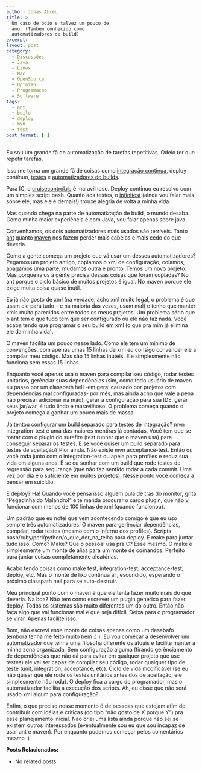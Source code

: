 ```yaml
---
author: Jonas Abreu
title: >
  Um caso de ódio e talvez um pouco de
  amor (Também conhecido como
  automatizadores de build)
excerpt:
layout: post
category:
  - Discussões
  - Java
  - Linux
  - Mac
  - OpenSource
  - Opiniao
  - Programacao
  - Software
tags:
  - ant
  - build
  - deploy
  - mvn
  - test
post_format: [ ]
---
```

Eu sou um grande fã de automatização de tarefas repetitivas. Odeio ter que repetir tarefas.

Isso me torna um grande fã de coisas como [integração contínua][1], deploy contínuo, [testes][2] e [automatizadores de builds][3].

Para IC, o [cruisecontrol.rb][4] é maravilhoso. Deploy contínuo eu resolvo com um simples script bash. Quanto aos testes, o [infinitest][5] (ainda vou falar mais sobre ele, mas ele é demais!) trouxe alegria de volta a minha vida.

Mas quando chega na parte de automatização de build, o mundo desaba. Como minha maior experiência é com Java, vou falar apenas sobre java.

Convenhamos, os dois automatizadores mais usados são terríveis. Tanto [ant][6] quanto [maven][7] nos fazem perder mais cabelos e mais cedo do que deveria.

Como a gente começa um projeto que vá usar um desses automatizadores? Pegamos um projeto antigo, copiamos o xml de configuração, colamos, apagamos uma parte, mudamos outra e pronto. Temos um novo projeto. Mas porque raios a gente precisa dessas coisas que foram copiadas? No ant porque o ciclo básico de muitos projetos é igual. No maven porque ele exige muita coisa quase inútil.

Eu já não gosto de xml (na verdade, acho xml muito legal, o problema é que usam ele para tudo – e na maioria das vezes, usam mal) e tenho que manter xmls muito parecidos entre todos os meus projetos. Um problema sério que o ant tem é que tudo tem que ser configurado ou ele não faz nada. Você acaba tendo que programar o seu build em xml (o que pra mim já elimina ele da minha vida).

O maven facilita um pouco nesse lado. Como ele tem um mínimo de convenções, com apenas umas 15 linhas de xml eu consigo convencer ele a compilar meu código. Mas são 15 linhas inúteis. Ele simplesmente não funciona sem essas 15 linhas.

Enquanto você apenas usa o maven para compilar seu código, rodar testes unitários, gerênciar suas dependências (sim, como todo usuário de maven eu passo por um classpath hell -em geral causado por projetos com dependências mal configuradas- por mês, mas ainda acho que vale a pena não precisar adicionar na mão), gerar a configuração para sua IDE, gerar seus jar/war, é tudo lindo e maravilhoso. O problema começa quando o projeto começa a ganhar um pouco mais de massa.

Já tentou configurar um build separado para testes de integração? mvn integration-test é uma das maiores mentiras já contadas. Você tem que se matar com o plugin do surefire (test runner que o maven usa) para conseguir separar os testes. E se você quiser um build separado para testes de aceitação? Pior ainda. Não existe mvn acceptance-test. Então ou você roda junto com o integration-test ou apela para profiles e reduz sua vida em alguns anos. E se eu sonhar com um build que rode testes de regressão para segurança (que não faz sentido rodar a cada commit. Uma vez por dia é o suficiente em muitos projetos). Nesse ponto você começa a pensar em suicídio.

E deploy? Ha! Quando você pensa isso alguém pula de trás do monitor, grita “Pegadinha do Malandro!” e te manda procurar o cargo plugin, que não vi funcionar com menos de 100 linhas de xml (quando funcionou).

Um padrão que eu notei que vem acontecendo comigo é que eu uso sempre três automatizadores. O maven para gerênciar dependências, compilar, rodar testes (mesmo com o inferno dos profiles). Scripts bash/ruby/perl/python/o\_que\_der\_na\_telha para deploy. E make para juntar tudo isso. Como? Make? Que o pessoal usa pra C? Esse mesmo. O make é simplesmente um monte de alias para um monte de comandos. Perfeito para juntar coisas completamente aleatórias.

Acabo tendo coisas como make test, integration-test, acceptance-test, deploy, etc. Mas o monte de lixo continua ali, escondido, esperando o próximo classpath hell para se auto-destruir.

Meu principal ponto com o maven é que ele tenta fazer muito mais do que deveria. Na boa? Não tem como escrever um plugin genérico para fazer deploy. Todos os sistemas são muito diferentes um do outro. Então não faça algo que vai funcionar mal e que seja difícil. Deixa para o programador se virar. Apenas facilite isso.

Bom, não escrevi esse monte de coisas apenas como um desabafo (embora tenha me feito muito bem :) ). Eu vou começar a desenvolver um automatizador que tenha uma filosofia diferente os atuais e facilite manter a minha zona organizada. Sem configuração alguma (tirando gerênciamento de dependências que não dá para evitar em qualquer projeto que use testes) ele vai ser capaz de compilar seu código, rodar qualquer tipo de teste (unit, integration, acceptance, etc). Ciclo de vida modificável (se eu não quiser que ele rode os testes unitários antes dos de aceitação, ele simplesmente não roda). O deploy fica a cargo do programador, mas o automatizador facilita a execução dos scripts. Ah, eu disse que não será usado xml algum para configuração?

Enfim, o que preciso nesse momento é de pessoas que estejam afim de contribuir com idéias e críticas (do tipo “não gosto de X porque Y”) pra esse planejamento inicial. Não criei uma lista ainda porque não sei se existem outros interessados (eventualmente sou eu que sou incapaz de usar ant e maven). Por enquanto podemos começar pelos comentários mesmo :)

**Posts Relacionados:** 
*   No related posts












 [1]: http://en.wikipedia.org/wiki/Continuous_integration
 [2]: http://en.wikipedia.org/wiki/Software_testing
 [3]: http://en.wikipedia.org/wiki/Build_automation
 [4]: http://cruisecontrolrb.thoughtworks.com/
 [5]: http://improvingworks.com/products/infinitest/
 [6]: http://ant.apache.org/
 [7]: http://maven.apache.org/





